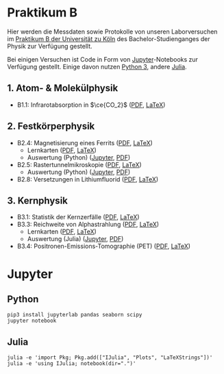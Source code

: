 # Praktikum B
Hier werden die Messdaten sowie Protokolle von unseren Laborversuchen im [Praktikum B der Universität zu Köln](https://physik.uni-koeln.de/index.php?id=617) des Bachelor-Studienganges der Physik zur Verfügung gestellt.

Bei einigen Versuchen ist Code in Form von [Jupyter](https://jupyter.org)-Notebooks zur Verfügung gestellt. Einige davon nutzen [Python 3](https://www.python.org), andere [Julia](https://julialang.org).

## 1. Atom- & Molekülphysik
* B1.1: Infrarotabsorption in $\ce{CO_2}$ ([PDF](./B1.1/B1.1.pdf), [LaTeX](./B1.1/B1.1.tex))

## 2. Festkörperphysik
* B2.4: Magnetisierung eines Ferrits ([PDF](./B2.4/B2.4.pdf), [LaTeX](./B2.4/B2.4.tex))
	* Lernkarten ([PDF](./B2.4/B2.4_Lernkarten.pdf), [LaTeX](./B2.4/B2.4_Lernkarten.tex))
	* Auswertung (Python) ([Jupyter](./B2.4/data/Auswertung.ipynb), [PDF](./B2.4/data/Auswertung.pdf))
* B2.5: Rastertunnelmikroskopie ([PDF](./B2.5/B2.5.pdf), [LaTeX](./B2.5/B2.5.tex))
	* Auswertung (Python) ([Jupyter](./B2.5/data/Austrittsarbeit/Auswertung.ipynb), [PDF](./B2.5/data/Austrittsarbeit/Auswertung.pdf))
* B2.8: Versetzungen in Lithiumfluorid ([PDF](./B2.8/B2.8.pdf), [LaTeX](./B2.8/B2.8.tex))

## 3. Kernphysik
* B3.1: Statistik der Kernzerfälle ([PDF](./B3.1/B3.1.pdf), [LaTeX](./B3.1/B3.1.tex))
* B3.3: Reichweite von Alphastrahlung ([PDF](./B3.3/B3.3.pdf), [LaTeX](./B3.3/B3.3.tex))
	* Lernkarten ([PDF](./B3.3/B3.3_Lernkarten.pdf), [LaTeX](./B3.3/B3.3_Lernkarten.tex))
	* Auswertung (Julia) ([Jupyter](./B3.3/data/Auswertung.ipynb), [PDF](./B3.3/data/Auswertung.pdf))
* B3.4: Positronen-Emissions-Tomographie (PET) ([PDF](./B3.4/B3.4.pdf), [LaTeX](./B3.4/B3.4.tex))

# Jupyter
## Python

```shell
pip3 install jupyterlab pandas seaborn scipy
jupyter notebook
```

## Julia
```shell
julia -e 'import Pkg; Pkg.add(["IJulia", "Plots", "LaTeXStrings"])'
julia -e 'using IJulia; notebook(dir=".")'
```
